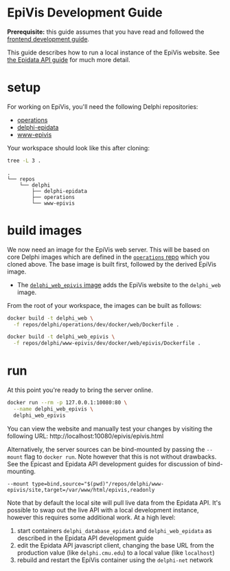 # EpiVis Development Guide

**Prerequisite:** this guide assumes that you have read and followed the
[frontend development guide](https://github.com/cmu-delphi/operations/blob/master/docs/frontend_development.md).

This guide describes how to run a local instance of the EpiVis website. See
[the Epidata API guide](https://github.com/cmu-delphi/delphi-epidata/blob/main/docs/epidata_development.md)
for much more detail.

# setup

For working on EpiVis, you'll need the following Delphi repositories:

- [operations](https://github.com/cmu-delphi/operations)
- [delphi-epidata](https://github.com/cmu-delphi/delphi-epidata)
- [www-epivis](https://github.com/cmu-delphi/www-epivis)

Your workspace should look like this after cloning:

```bash
tree -L 3 .
```

```
.
└── repos
    └── delphi
        ├── delphi-epidata
        ├── operations
        └── www-epivis
```

# build images

We now need an image for the EpiVis web server. This will be based on core
Delphi images which are defined in the
[`operations` repo](https://github.com/cmu-delphi/operations) which you cloned
above. The base image is built first, followed by the derived EpiVis image.

- The [`delphi_web_epivis` image](../dev/docker/web/epivis/README.md) adds
  the EpiVis website to the `delphi_web` image.

From the root of your workspace, the images can be built as follows:

```bash
docker build -t delphi_web \
  -f repos/delphi/operations/dev/docker/web/Dockerfile .

docker build -t delphi_web_epivis \
  -f repos/delphi/www-epivis/dev/docker/web/epivis/Dockerfile .
```

# run

At this point you're ready to bring the server online.

```bash
docker run --rm -p 127.0.0.1:10080:80 \
  --name delphi_web_epivis \
  delphi_web_epivis
```

You can view the website and manually test your changes by visiting the
following URL: http://localhost:10080/epivis/epivis.html

Alternatively, the server sources can be bind-mounted by passing the `--mount`
flag to `docker run`. Note however that this is not without drawbacks. See the
Epicast and Epidata API development guides for discussion of bind-mounting.

```
--mount type=bind,source="$(pwd)"/repos/delphi/www-epivis/site,target=/var/www/html/epivis,readonly
```

Note that by default the local site will pull live data from the Epidata API.
It's possible to swap out the live API with a local development instance,
however this requires some additional work. At a high level:

1. start containers `delphi_database_epidata` and `delphi_web_epidata` as
   described in the Epidata API development guide
2. edit the Epidata API javascript client, changing the base URL from the
   production value (like `delphi.cmu.edu`) to a local value (like `localhost`)
3. rebuild and restart the EpiVis container using the `delphi-net` network
